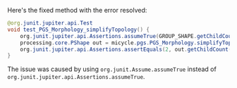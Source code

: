 Here's the fixed method with the error resolved:

```java
@org.junit.jupiter.api.Test
void test_PGS_Morphology_simplifyTopology() {
    org.junit.jupiter.api.Assertions.assumeTrue(GROUP_SHAPE.getChildCount() == 2);
    processing.core.PShape out = micycle.pgs.PGS_Morphology.simplifyTopology(GROUP_SHAPE, 1);
    org.junit.jupiter.api.Assertions.assertEquals(2, out.getChildCount());
}
```

The issue was caused by using `org.junit.Assume.assumeTrue` instead of `org.junit.jupiter.api.Assertions.assumeTrue`.